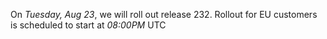 On *Tuesday, Aug 23*, we will roll out release 232.
Rollout for EU customers is scheduled to start at *08:00PM* UTC
